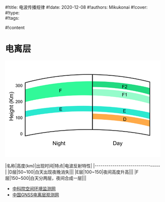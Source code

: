 #!title:    电波传播规律
#!date:     2020-12-08
#!authors:  Mikukonai
#!cover:    
#!type:     
#!tags:     

#!content

# 电离层

![电离层分布](./image/em/电离层分布.svg)

|名称|高度(km)|出现时间|特点|电波反射特性|
|---------------------------------|
|D层|50~100|白天出现夜晚消失|||
|E层|100~150|夜间高度升高|||
|F层|150~500|白天分两层，夜间合成一层|||

- [中科院空间环境监测网](http://www.cserf.ac.cn/observation/Data_DianLiCeng.php)
- [中国GNSS电离层观测网](http://gnss.stern.ac.cn/index.asp)

